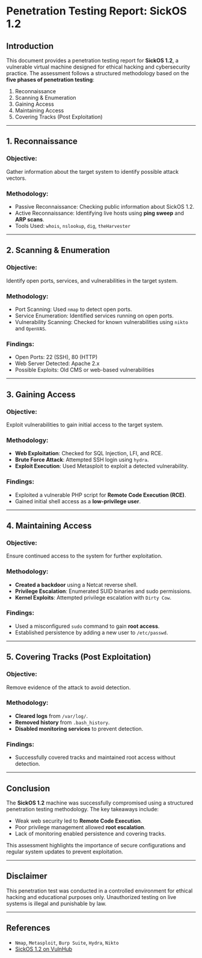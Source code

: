 # Penetration Testing Report: SickOS 1.2

## Introduction
This document provides a penetration testing report for **SickOS 1.2**, a vulnerable virtual machine designed for ethical hacking and cybersecurity practice. The assessment follows a structured methodology based on the **five phases of penetration testing**:

1. Reconnaissance
2. Scanning & Enumeration
3. Gaining Access
4. Maintaining Access
5. Covering Tracks (Post Exploitation)

---

## 1. Reconnaissance
### Objective:
Gather information about the target system to identify possible attack vectors.

### Methodology:
- Passive Reconnaissance: Checking public information about SickOS 1.2.
- Active Reconnaissance: Identifying live hosts using **ping sweep** and **ARP scans**.
- Tools Used: `whois`, `nslookup`, `dig`, `theHarvester`

---

## 2. Scanning & Enumeration
### Objective:
Identify open ports, services, and vulnerabilities in the target system.

### Methodology:
- Port Scanning: Used `nmap` to detect open ports.
- Service Enumeration: Identified services running on open ports.
- Vulnerability Scanning: Checked for known vulnerabilities using `nikto` and `OpenVAS`.

### Findings:
- Open Ports: 22 (SSH), 80 (HTTP)
- Web Server Detected: Apache 2.x
- Possible Exploits: Old CMS or web-based vulnerabilities

---

## 3. Gaining Access
### Objective:
Exploit vulnerabilities to gain initial access to the target system.

### Methodology:
- **Web Exploitation**: Checked for SQL Injection, LFI, and RCE.
- **Brute Force Attack**: Attempted SSH login using `hydra`.
- **Exploit Execution**: Used Metasploit to exploit a detected vulnerability.

### Findings:
- Exploited a vulnerable PHP script for **Remote Code Execution (RCE)**.
- Gained initial shell access as a **low-privilege user**.

---

## 4. Maintaining Access
### Objective:
Ensure continued access to the system for further exploitation.

### Methodology:
- **Created a backdoor** using a Netcat reverse shell.
- **Privilege Escalation**: Enumerated SUID binaries and sudo permissions.
- **Kernel Exploits**: Attempted privilege escalation with `Dirty Cow`.

### Findings:
- Used a misconfigured `sudo` command to gain **root access**.
- Established persistence by adding a new user to `/etc/passwd`.

---

## 5. Covering Tracks (Post Exploitation)
### Objective:
Remove evidence of the attack to avoid detection.

### Methodology:
- **Cleared logs** from `/var/log/`.
- **Removed history** from `.bash_history`.
- **Disabled monitoring services** to prevent detection.

### Findings:
- Successfully covered tracks and maintained root access without detection.

---

## Conclusion
The **SickOS 1.2** machine was successfully compromised using a structured penetration testing methodology. The key takeaways include:
- Weak web security led to **Remote Code Execution**.
- Poor privilege management allowed **root escalation**.
- Lack of monitoring enabled persistence and covering tracks.

This assessment highlights the importance of secure configurations and regular system updates to prevent exploitation.

---

## Disclaimer
This penetration test was conducted in a controlled environment for ethical hacking and educational purposes only. Unauthorized testing on live systems is illegal and punishable by law.

---

## References
- `Nmap`, `Metasploit`, `Burp Suite`, `Hydra`, `Nikto`
- [SickOS 1.2 on VulnHub](https://www.vulnhub.com/entry/sickos-12,144/)

